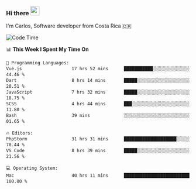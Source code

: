 ### Hi there <img src="https://media.giphy.com/media/hvRJCLFzcasrR4ia7z/giphy.gif" width="25px" height="25px">

I'm Carlos, Software developer from Costa Rica 🇨🇷

[//]: # (<a href="https://app.daily.dev/carum98"><img src="https://github.com/carum98/carum98/blob/main/devcard.svg" width="400" alt="Carlos Umaña Acevedo's Dev Card"/></a>)


<!--START_SECTION:waka-->
![Code Time](http://img.shields.io/badge/Code%20Time-12%2C254%20hrs%2039%20mins-blue)

📊 **This Week I Spent My Time On** 

```text
💬 Programming Languages: 
Vue.js                   17 hrs 52 mins      ███████████░░░░░░░░░░░░░░   44.46 % 
Dart                     8 hrs 14 mins       █████░░░░░░░░░░░░░░░░░░░░   20.51 % 
JavaScript               7 hrs 32 mins       █████░░░░░░░░░░░░░░░░░░░░   18.75 % 
SCSS                     4 hrs 44 mins       ███░░░░░░░░░░░░░░░░░░░░░░   11.80 % 
Bash                     39 mins             ░░░░░░░░░░░░░░░░░░░░░░░░░   01.65 % 

🔥 Editors: 
PhpStorm                 31 hrs 31 mins      ████████████████████░░░░░   78.44 % 
VS Code                  8 hrs 39 mins       █████░░░░░░░░░░░░░░░░░░░░   21.56 % 

💻 Operating System: 
Mac                      40 hrs 11 mins      █████████████████████████   100.00 % 
```


<!--END_SECTION:waka-->
